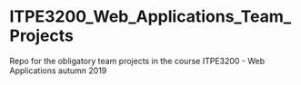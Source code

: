# ITPE3200_Web_Applications_Team_Projects
Repo for the obligatory team projects in the course ITPE3200 - Web Applications autumn 2019
